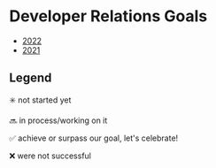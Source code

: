# Developer Relations Goals

- [2022](2022.md)
- [2021](2021.md)

## Legend

✳️ not started yet

🔜 in process/working on it

✅ achieve or surpass our goal, let's celebrate!

❌ were not successful
